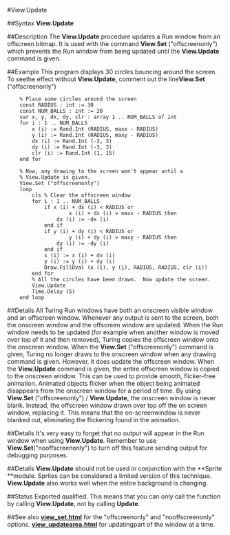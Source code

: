 
#View.Update

##Syntax
**View.Update**



##Description
The **View.Update** procedure updates a Run window from an offscreen bitmap. It is used with the command **View.Set** ("offscreenonly") which prevents the Run window from being updated until the **View.Update** command is given.



##Example
This program displays 30 circles bouncing around the screen. To seethe effect without **View.Update**, comment out the line**View.Set** ("offscreenonly")


        % Place some circles around the screen
        const RADIUS : int := 30
        const NUM_BALLS : int := 20
        var x, y, dx, dy, clr : array 1 .. NUM_BALLS of int
        for i : 1 .. NUM_BALLS
            x (i) := Rand.Int (RADIUS, maxx - RADIUS)
            y (i) := Rand.Int (RADIUS, maxy - RADIUS)
            dx (i) := Rand.Int (-3, 3)
            dy (i) := Rand.Int (-3, 3)
            clr (i) := Rand.Int (1, 15)
        end for
        
        % Now, any drawing to the screen won't appear until a 
        % View.Update is given.
        View.Set ("offscreenonly")
        loop
            cls % Clear the offscreen window
            for i : 1 .. NUM_BALLS
                if x (i) + dx (i) < RADIUS or 
                        x (i) + dx (i) > maxx - RADIUS then
                    dx (i) := -dx (i)
                end if
                if y (i) + dy (i) < RADIUS or 
                        y (i) + dy (i) > maxy - RADIUS then
                    dy (i) := -dy (i)
                end if
                x (i) := x (i) + dx (i)
                y (i) := y (i) + dy (i)
                Draw.FillOval (x (i), y (i), RADIUS, RADIUS, clr (i))
            end for
            % All the circles have been drawn.  Now update the screen.
            View.Update
            Time.Delay (5)
        end loop
##Details
All Turing Run windows have both an onscreen visible window and an offscreen window. Whenever any output is sent to the screen, both the onscreen window and the offscreen window are updated. When the Run window needs to be updated (for example when another window is moved over top of it and then removed), Turing copies the offscreen window onto the onscreen window.
When the **View.Set** ("offscreenonly") command is given, Turing no longer draws to the onscreen window when any drawing command is given. However, it does update the offscreen window. When the **View.Update** command is given, the entire offscreen window is copied to the onscreen window.
This can be used to provide smooth, flicker-free animation. Animated objects flicker when the object being animated disappears from the onscreen window for a period of time. By using **View.Set** ("offscreenonly") / **View.Update**, the onscreen window is never blank. Instead, the offscreen window drawn over top off the on screen window, replacing it. This means that the on-screenwindow is never blanked out, eliminating the flickering found in the animation.



##Details
It's very easy to forget that no output will appear in the Run window when using **View.Update**. Remember to use **View.Set**("nooffscreenonly") to turn off this feature sending output for debugging purposes.



##Details
**View.Update** should not be used in conjunction with the **Sprite **module. Sprites can be considered a limited version of this technique. **View.Update** also works well when the entire background is changing.



##Status
Exported qualified.
This means that you can only call the function by calling **View.Update**, not by calling **Update**.



##See also
**[view_set.html](View.Set)** for the "offscreenonly" and "nooffscreenonly" options.
**[view_updatearea.html](View.UpdateArea)** for updatingpart of the window at a time.


